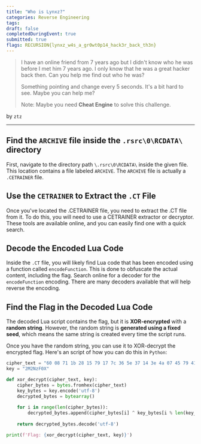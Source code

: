 ```yaml
---
title: "Who is Lynxz?"
categories: Reverse Engineering
tags: 
draft: false
completedDuringEvent: true
submitted: true
flags: RECURSION{lynxz_w4s_a_gr0wt0p14_hack3r_back_th3n}
---
```

> I have an online friend from 7 years ago but I didn't know who he was before I met him 7 years ago. I only know that he was a great hacker back then. Can you help me find out who he was?
>
> Something pointing and change every 5 seconds. It's a bit hard to see. Maybe you can help me?
>
> Note: Maybe you need **Cheat Engine** to solve this challenge.

by `ztz`

---

## Find the `ARCHIVE` file inside the `.rsrc\0\RCDATA\` directory

First, navigate to the directory path `\.rsrc\0\RCDATA\` inside the given file. This location contains a file labeled `ARCHIVE`. The `ARCHIVE` file is actually a `.CETRAINER` file.

## Use the `CETRAINER` to Extract the `.CT` File

Once you've located the .CETRAINER file, you need to extract the .CT file from it. To do this, you will need to use a CETRAINER extractor or decryptor. These tools are available online, and you can easily find one with a quick search.

## Decode the Encoded Lua Code

Inside the `.CT` file, you will likely find Lua code that has been encoded using a function called `encodeFunction`. This is done to obfuscate the actual content, including the flag. Search online for a decoder for the `encodeFunction` encoding. There are many decoders available that will help reverse the encoding.

## Find the Flag in the Decoded Lua Code

The decoded Lua script contains the flag, but it is **XOR-encrypted** with a **random string**. However, the random string is **generated using a fixed seed**, which means the same string is created every time the script runs.

Once you have the random string, you can use it to XOR-decrypt the encrypted flag. Here's an script of how you can do this in `Python`:

```py
cipher_text = "60 08 71 1b 28 15 79 17 7c 36 5e 37 14 3e 4a 07 45 79 41 11 1b 19 57 2a 02 3a 46 7e 0a 77 04 07 5a 2c 51 25 49 34 6f 3a 53 2e 59 11 0e 2e 03 36 4f"
key = "2M2NzF0X"

def xor_decrypt(cipher_text, key):
    cipher_bytes = bytes.fromhex(cipher_text)
    key_bytes = key.encode('utf-8')
    decrypted_bytes = bytearray()
    
    for i in range(len(cipher_bytes)):
        decrypted_bytes.append(cipher_bytes[i] ^ key_bytes[i % len(key_bytes)])
    
    return decrypted_bytes.decode('utf-8')

print(f'Flag: {xor_decrypt(cipher_text, key)}')
```
